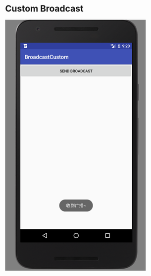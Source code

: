 # Custom Broadcast
![](https://github.com/HBU/AndroidDemo/blob/master/chapter07/BroadcastCustom/3.png)
